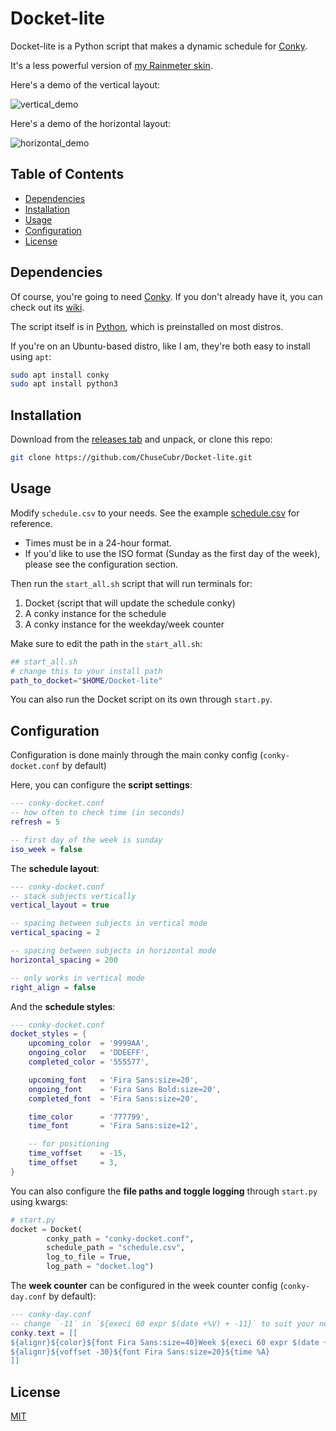 # Docket-lite

Docket-lite is a Python script that makes a dynamic schedule for [Conky](https://github.com/brndnmtthws/conky).

It's a less powerful version of [my Rainmeter skin](https://github.com/ChuseCubr/RM-Docket).

Here's a demo of the vertical layout:

![vertical_demo](https://user-images.githubusercontent.com/27886422/174424781-8b480dc9-7910-4dcb-9e37-fe7e779602d9.gif)

Here's a demo of the horizontal layout:

![horizontal_demo](https://user-images.githubusercontent.com/27886422/174424790-ac5fe546-944b-4f55-995f-4e8a258bcc39.gif)

## Table of Contents

* [Dependencies](#dependencies)
* [Installation](#installation)
* [Usage](#usage)
* [Configuration](#configuration)
* [License](#license)

## Dependencies

Of course, you're going to need [Conky](https://github.com/brndnmtthws/conky). If you don't already have it, you can check out its [wiki](https://github.com/brndnmtthws/conky/wiki/Installation).

The script itself is in [Python](https://www.python.org/), which is preinstalled on most distros.

If you're on an Ubuntu-based distro, like I am, they're both easy to install using `apt`:

```bash
sudo apt install conky
sudo apt install python3
```

## Installation

Download from the [releases tab](https://github.com/ChuseCubr/Docket-lite/releases) and unpack, or clone this repo:

```bash
git clone https://github.com/ChuseCubr/Docket-lite.git 
```

## Usage

Modify `schedule.csv` to your needs. See the example [schedule.csv](https://github.com/ChuseCubr/Docket-lite/blob/main/schedule.csv) for reference. 

* Times must be in a 24-hour format.
* If you'd like to use the ISO format (Sunday as the first day of the week), please see the configuration section.

Then run the `start_all.sh` script that will run terminals for:

1. Docket (script that will update the schedule conky)
1. A conky instance for the schedule
1. A conky instance for the weekday/week counter

Make sure to edit the path in the `start_all.sh`:

```bash
## start_all.sh
# change this to your install path
path_to_docket="$HOME/Docket-lite"
```

You can also run the Docket script on its own through `start.py`.

## Configuration

Configuration is done mainly through the main conky config (`conky-docket.conf` by default)

Here, you can configure the **script settings**:

```lua
--- conky-docket.conf
-- how often to check time (in seconds)
refresh = 5

-- first day of the week is sunday
iso_week = false
```
The **schedule layout**:

```lua
--- conky-docket.conf
-- stack subjects vertically
vertical_layout = true

-- spacing between subjects in vertical mode
vertical_spacing = 2

-- spacing between subjects in horizontal mode
horizontal_spacing = 200

-- only works in vertical mode
right_align = false
```

And the **schedule styles**:

```lua
--- conky-docket.conf
docket_styles = {
    upcoming_color  = '9999AA',
    ongoing_color   = 'DDEEFF',
    completed_color = '555577',

    upcoming_font   = 'Fira Sans:size=20',
    ongoing_font    = 'Fira Sans Bold:size=20',
    completed_font  = 'Fira Sans:size=20',

    time_color      = '777799',
    time_font       = 'Fira Sans:size=12',

    -- for positioning
    time_voffset    = -15,
    time_offset     = 3,
}
```

You can also configure the **file paths and toggle logging** through `start.py` using kwargs:

```python
# start.py
docket = Docket(
        conky_path = "conky-docket.conf",
        schedule_path = "schedule.csv",
        log_to_file = True,
        log_path = "docket.log")
```

The **week counter** can be configured in the week counter config (`conky-day.conf` by default):

```lua
--- conky-day.conf
-- change `-11` in `${execi 60 expr $(date +%V) + -11}` to suit your needs ---↴
conky.text = [[
${alignr}${color}${font Fira Sans:size=40}Week ${execi 60 expr $(date +%V) + -11}
${alignr}${voffset -30}${font Fira Sans:size=20}${time %A}
]]
```

## License

[MIT](https://choosealicense.com/licenses/mit/)
